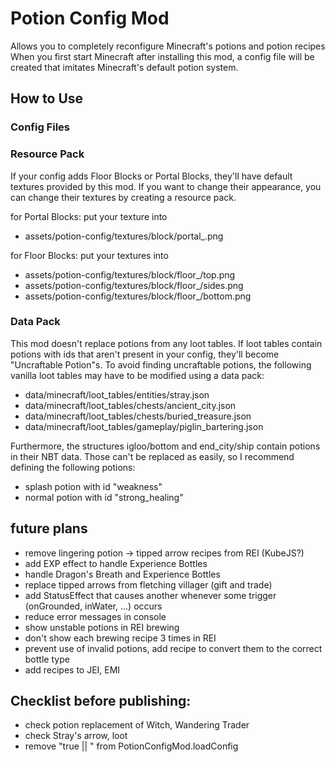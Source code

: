 # Potion Config Mod

Allows you to completely reconfigure Minecraft's potions and potion recipes
When you first start Minecraft after installing this mod, a config file will be created that imitates Minecraft's default potion system.

## How to Use

### Config Files

### Resource Pack

If your config adds Floor Blocks or Portal Blocks, they'll have default textures provided by this mod.
If you want to change their appearance, you can change their textures by creating a resource pack.

for Portal Blocks: put your texture into
- assets/potion-config/textures/block/portal_<potion id>.png

for Floor Blocks: put your textures into
- assets/potion-config/textures/block/floor_<potion id>/top.png
- assets/potion-config/textures/block/floor_<potion id>/sides.png
- assets/potion-config/textures/block/floor_<potion id>/bottom.png

### Data Pack

This mod doesn't replace potions from any loot tables.
If loot tables contain potions with ids that aren't present in your config, they'll become "Uncraftable Potion"s.
To avoid finding uncraftable potions, the following vanilla loot tables may have to be modified using a data pack:
- data/minecraft/loot_tables/entities/stray.json
- data/minecraft/loot_tables/chests/ancient_city.json
- data/minecraft/loot_tables/chests/buried_treasure.json
- data/minecraft/loot_tables/gameplay/piglin_bartering.json

Furthermore, the structures igloo/bottom and end_city/ship contain potions in their NBT data.
Those can't be replaced as easily, so I recommend defining the following potions:
- splash potion with id "weakness"
- normal potion with id "strong_healing"

## future plans

- remove lingering potion -> tipped arrow recipes from REI (KubeJS?)
- add EXP effect to handle Experience Bottles
- handle Dragon's Breath and Experience Bottles
- replace tipped arrows from fletching villager (gift and trade)
- add StatusEffect that causes another whenever some trigger (onGrounded, inWater, ...) occurs
- reduce error messages in console
- show unstable potions in REI brewing
- don't show each brewing recipe 3 times in REI
- prevent use of invalid potions, add recipe to convert them to the correct bottle type
- add recipes to JEI, EMI

## Checklist before publishing:
- check potion replacement of Witch, Wandering Trader
- check Stray's arrow, loot
- remove "true || " from PotionConfigMod.loadConfig